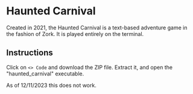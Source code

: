 # Haunted Carnival
Created in 2021, the Haunted Carnival is a text-based adventure game in the fashion of Zork. It is played entirely on the terminal.

## Instructions
Click on `<> Code` and download the ZIP file. Extract it, and open the "haunted_carnival" executable.

As of 12/11/2023 this does not work.
